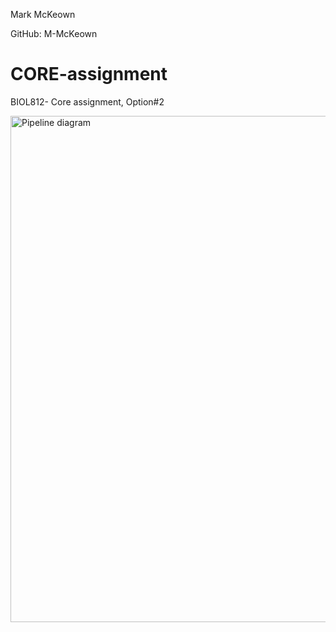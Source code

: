 Mark McKeown

GitHub: M-McKeown

# CORE-assignment
BIOL812- Core assignment, Option#2

<img width="810" alt="Pipeline diagram" src="https://user-images.githubusercontent.com/100710482/159399451-9b9efc3a-c6ce-45a7-bff1-bdc70648131a.png">
